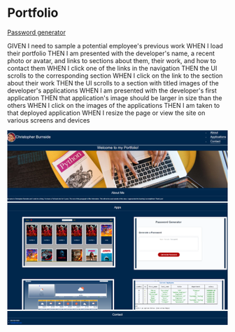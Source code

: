 # Portfolio




<a href="https://cburnside1385.github.io/Portfolio//" target="_blank">Password generator</a>
</br>



GIVEN I need to sample a potential employee's previous work
WHEN I load their portfolio
THEN I am presented with the developer's name, a recent photo or avatar, and links to sections about them, their work, and how to contact them
WHEN I click one of the links in the navigation
THEN the UI scrolls to the corresponding section
WHEN I click on the link to the section about their work
THEN the UI scrolls to a section with titled images of the developer's applications
WHEN I am presented with the developer's first application
THEN that application's image should be larger in size than the others
WHEN I click on the images of the applications
THEN I am taken to that deployed application
WHEN I resize the page or view the site on various screens and devices
 





<img src="./Content/Images/Readme1.PNG" alt="Alt text" title="Start">
<img src="./Content/Images/Readme2.PNG" alt="Alt text" title="Apps">
<img src="./Content/Images/Readme3.PNG" alt="Alt text" title="contact">